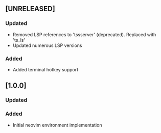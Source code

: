 ## [UNRELEASED]
### Updated
-   Removed LSP references to 'tssserver' (deprecated). Replaced with 'ts_ls'
-   Updated numerous LSP versions
### Added
-   Added terminal hotkey support

## [1.0.0]
### Updated
### Added
-   Initial neovim environment implementation
